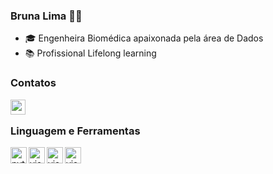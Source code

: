 ### Bruna Lima ✌🏻

-  🎓 Engenheira Biomédica apaixonada pela área de Dados
-  📚 Profissional Lifelong learning


### Contatos
[<img align="left"  width="24px" src="https://cdn.jsdelivr.net/npm/simple-icons@3.4.0/icons/linkedin.svg" />](https://www.linkedin.com/in/brunalimap)

</br>

### Linguagem e Ferramentas 
<img align="left" alt="python" width="26px" src="https://cdn3.iconfinder.com/data/icons/logos-and-brands-adobe/512/267_Python-512.png" />
<img align="left" alt="visual_studio_code" width="26px" src="https://upload.wikimedia.org/wikipedia/commons/9/9a/Visual_Studio_Code_1.35_icon.svg" />
<img align="left" alt="visual_studio_code" width="26px" src="https://upload.wikimedia.org/wikipedia/commons/a/a1/PyCharm_Logo.svg" />
<img align="left" alt="visual_studio_code" width="26px" src="https://www.vhv.rs/viewpic/TToxbhT_microsoft-power-bi-logo-png-picture-power-bi/" />






